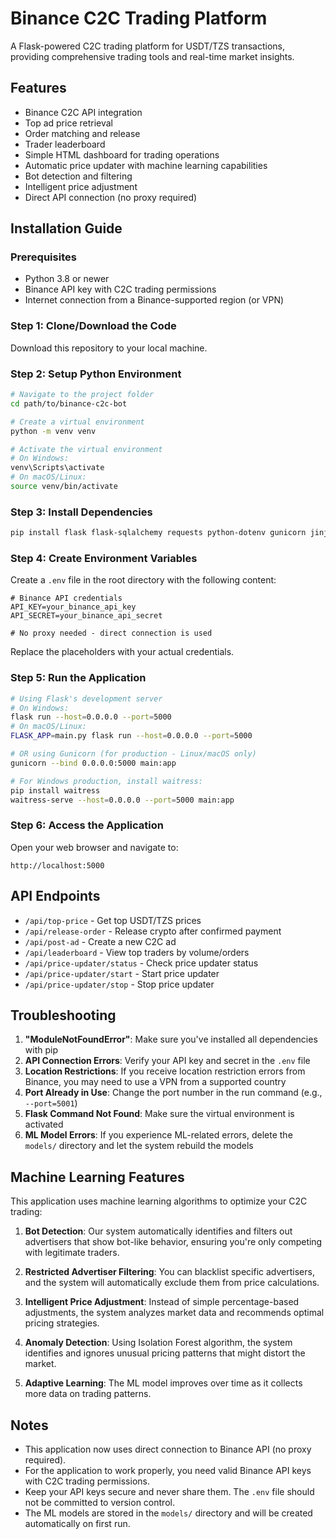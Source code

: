 # Binance C2C Trading Platform

A Flask-powered C2C trading platform for USDT/TZS transactions, providing comprehensive trading tools and real-time market insights.

## Features

- Binance C2C API integration
- Top ad price retrieval
- Order matching and release
- Trader leaderboard
- Simple HTML dashboard for trading operations
- Automatic price updater with machine learning capabilities
- Bot detection and filtering
- Intelligent price adjustment
- Direct API connection (no proxy required)

## Installation Guide

### Prerequisites

- Python 3.8 or newer
- Binance API key with C2C trading permissions
- Internet connection from a Binance-supported region (or VPN)

### Step 1: Clone/Download the Code

Download this repository to your local machine.

### Step 2: Setup Python Environment

```bash
# Navigate to the project folder
cd path/to/binance-c2c-bot

# Create a virtual environment
python -m venv venv

# Activate the virtual environment
# On Windows:
venv\Scripts\activate
# On macOS/Linux:
source venv/bin/activate
```

### Step 3: Install Dependencies

```bash
pip install flask flask-sqlalchemy requests python-dotenv gunicorn jinja2 email-validator fastapi uvicorn pydantic pydantic-settings psycopg2-binary scikit-learn numpy pandas joblib
```

### Step 4: Create Environment Variables

Create a `.env` file in the root directory with the following content:

```
# Binance API credentials
API_KEY=your_binance_api_key
API_SECRET=your_binance_api_secret

# No proxy needed - direct connection is used
```

Replace the placeholders with your actual credentials.

### Step 5: Run the Application

```bash
# Using Flask's development server
# On Windows:
flask run --host=0.0.0.0 --port=5000
# On macOS/Linux:
FLASK_APP=main.py flask run --host=0.0.0.0 --port=5000

# OR using Gunicorn (for production - Linux/macOS only)
gunicorn --bind 0.0.0.0:5000 main:app

# For Windows production, install waitress:
pip install waitress
waitress-serve --host=0.0.0.0 --port=5000 main:app
```

### Step 6: Access the Application

Open your web browser and navigate to:
```
http://localhost:5000
```

## API Endpoints

- `/api/top-price` - Get top USDT/TZS prices
- `/api/release-order` - Release crypto after confirmed payment
- `/api/post-ad` - Create a new C2C ad
- `/api/leaderboard` - View top traders by volume/orders
- `/api/price-updater/status` - Check price updater status
- `/api/price-updater/start` - Start price updater
- `/api/price-updater/stop` - Stop price updater

## Troubleshooting

1. **"ModuleNotFoundError"**: Make sure you've installed all dependencies with pip
2. **API Connection Errors**: Verify your API key and secret in the `.env` file
3. **Location Restrictions**: If you receive location restriction errors from Binance, you may need to use a VPN from a supported country
4. **Port Already in Use**: Change the port number in the run command (e.g., `--port=5001`)
5. **Flask Command Not Found**: Make sure the virtual environment is activated
6. **ML Model Errors**: If you experience ML-related errors, delete the `models/` directory and let the system rebuild the models

## Machine Learning Features

This application uses machine learning algorithms to optimize your C2C trading:

1. **Bot Detection**: Our system automatically identifies and filters out advertisers that show bot-like behavior, ensuring you're only competing with legitimate traders.

2. **Restricted Advertiser Filtering**: You can blacklist specific advertisers, and the system will automatically exclude them from price calculations.

3. **Intelligent Price Adjustment**: Instead of simple percentage-based adjustments, the system analyzes market data and recommends optimal pricing strategies.

4. **Anomaly Detection**: Using Isolation Forest algorithm, the system identifies and ignores unusual pricing patterns that might distort the market.

5. **Adaptive Learning**: The ML model improves over time as it collects more data on trading patterns.

## Notes

- This application now uses direct connection to Binance API (no proxy required).
- For the application to work properly, you need valid Binance API keys with C2C trading permissions.
- Keep your API keys secure and never share them. The `.env` file should not be committed to version control.
- The ML models are stored in the `models/` directory and will be created automatically on first run.